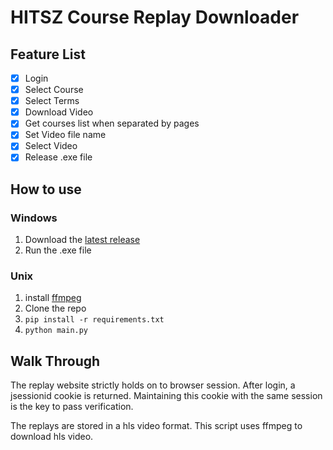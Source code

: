 # HITSZ Course Replay Downloader

## Feature List

- [x] Login
- [x] Select Course
- [x] Select Terms
- [x] Download Video
- [x] Get courses list when separated by pages
- [x] Set Video file name
- [x] Select Video
- [x] Release .exe file

## How to use

### Windows

1. Download the [latest release](https://github.com/lng205/HITSZ_replay_downloader/releases/download/v1.0/HITSZ_replay_downloader.exe)
2. Run the .exe file

### Unix

1. install [ffmpeg](https://ffmpeg.org/)
2. Clone the repo
3. `pip install -r requirements.txt`
4. `python main.py`

## Walk Through

The replay website strictly holds on to browser session. After login, a jsessionid cookie is returned. Maintaining this cookie with the same session is the key to pass verification.

The replays are stored in a hls video format. This script uses ffmpeg to download hls video.

